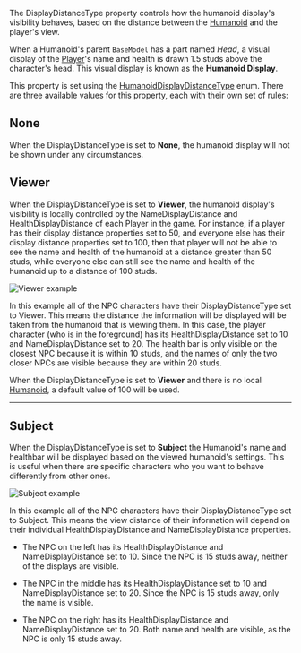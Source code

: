 The DisplayDistanceType property controls how the humanoid display's visibility behaves, based on the distance between the [Humanoid](https://developer.roblox.com/en-us/api-reference/class/Humanoid) and the player's view.

When a Humanoid's parent `BaseModel` has a part named _Head_, a visual display of the [Player](https://developer.roblox.com/en-us/api-reference/class/Player)'s name and health is drawn 1.5 studs above the character's head. This visual display is known as the **Humanoid Display**.

This property is set using the [HumanoidDisplayDistanceType](https://developer.roblox.com/en-us/api-reference/enum/HumanoidDisplayDistanceType) enum. There are three available values for this property, each with their own set of rules:

None
----

When the DisplayDistanceType is set to **None**, the humanoid display will not be shown under any circumstances.

Viewer
------

When the DisplayDistanceType is set to **Viewer**, the humanoid display's visibility is locally controlled by the NameDisplayDistance and HealthDisplayDistance of each Player in the game. For instance, if a player has their display distance properties set to 50, and everyone else has their display distance properties set to 100, then that player will not be able to see the name and health of the humanoid at a distance greater than 50 studs, while everyone else can still see the name and health of the humanoid up to a distance of 100 studs.

![Viewer example](https://developer.roblox.com/assets/blta3653f27a817f4f1/HumanoidViewerDistance.png)

In this example all of the NPC characters have their DisplayDistanceType set to Viewer. This means the distance the information will be displayed will be taken from the humanoid that is viewing them. In this case, the player character (who is in the foreground) has its HealthDisplayDistance set to 10 and NameDisplayDistance set to 20. The health bar is only visible on the closest NPC because it is within 10 studs, and the names of only the two closer NPCs are visible because they are within 20 studs.

When the DisplayDistanceType is set to **Viewer** and there is no local [Humanoid](https://developer.roblox.com/en-us/api-reference/class/Humanoid), a default value of 100 will be used.

* * *

Subject
-------

When the DisplayDistanceType is set to **Subject** the Humanoid's name and healthbar will be displayed based on the viewed humanoid's settings. This is useful when there are specific characters who you want to behave differently from other ones.

![Subject example](https://developer.roblox.com/assets/blt0484c3c0f5a98d64/HumanoidSubjectDistance.png)

In this example all of the NPC characters have their DisplayDistanceType set to Subject. This means the view distance of their information will depend on their individual HealthDisplayDistance and NameDisplayDistance properties.

*   The NPC on the left has its HealthDisplayDistance and NameDisplayDistance set to 10. Since the NPC is 15 studs away, neither of the displays are visible.
    
*   The NPC in the middle has its HealthDisplayDistance set to 10 and NameDisplayDistance set to 20. Since the NPC is 15 studs away, only the name is visible.
    
*   The NPC on the right has its HealthDisplayDistance and NameDisplayDistance set to 20. Both name and health are visible, as the NPC is only 15 studs away.